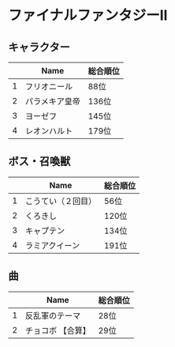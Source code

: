 # ファイナルファンタジーII

## キャラクター
||Name|総合順位|
|-|-|-|
|1|フリオニール|88位|
|2|パラメキア皇帝|136位|
|3|ヨーゼフ|145位|
|4|レオンハルト|179位|

## ボス・召喚獣
||Name|総合順位|
|-|-|-|
|1|こうてい（２回目）|56位|
|2|くろきし|120位|
|3|キャプテン|134位|
|4|ラミアクイーン|191位|

## 曲
||Name|総合順位|
|-|-|-|
|1|反乱軍のテーマ|28位|
|2|チョコボ 【合算】|29位|

